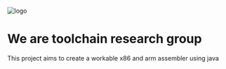 ![logo](https://raw.githubusercontent.com/quantr-research/Assembler/master/Toolchain%20Special%20Interest%20Group.png)

# We are toolchain research group
This project aims to create a workable x86 and arm assembler using java

